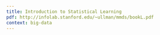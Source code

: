 ```yaml
---
title: Introduction to Statistical Learning
pdf: http://infolab.stanford.edu/~ullman/mmds/bookL.pdf
context: big-data
---
```

